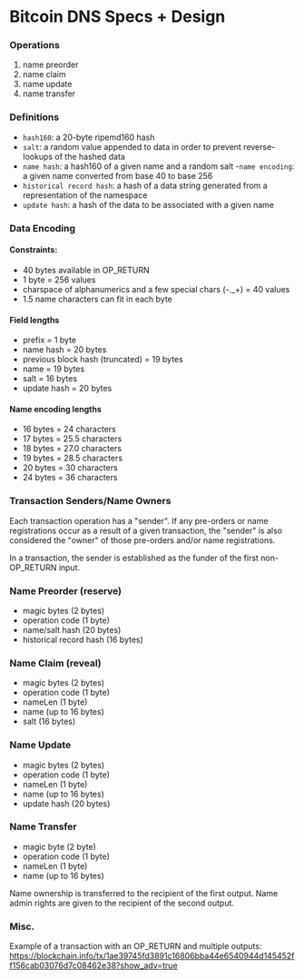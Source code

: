 Bitcoin DNS Specs + Design
==========

### Operations

1. name preorder
2. name claim
3. name update
4. name transfer

### Definitions

- `hash160`: a 20-byte ripemd160 hash
- `salt`: a random value appended to data in order to prevent reverse-lookups of the hashed data
- `name hash`: a hash160 of a given name and a random salt
-`name encoding`: a given name converted from base 40 to base 256
- `historical record hash`: a hash of a data string generated from a representation of the namespace
- `update hash`: a hash of the data to be associated with a given name

### Data Encoding

#### Constraints:

- 40 bytes available in OP_RETURN
- 1 byte = 256 values
- charspace of alphanumerics and a few special chars (-._+) = 40 values
- 1.5 name characters can fit in each byte

#### Field lengths

- prefix = 1 byte
- name hash = 20 bytes
- previous block hash (truncated) = 19 bytes
- name = 19 bytes
- salt = 16 bytes
- update hash = 20 bytes

#### Name encoding lengths

- 16 bytes = 24 characters
- 17 bytes = 25.5 characters
- 18 bytes = 27.0 characters
- 19 bytes = 28.5 characters
- 20 bytes = 30 characters
- 24 bytes = 36 characters

### Transaction Senders/Name Owners

Each transaction operation has a "sender". If any pre-orders or name registrations occur as a result of a given transaction, the "sender" is also considered the "owner" of those pre-orders and/or name registrations.

In a transaction, the sender is established as the funder of the first non-OP_RETURN input.

### Name Preorder (reserve)

- magic bytes (2 bytes)
- operation code (1 byte)
- name/salt hash (20 bytes)
- historical record hash (16 bytes)

### Name Claim (reveal)

- magic bytes (2 bytes)
- operation code (1 byte)
- nameLen (1 byte)
- name (up to 16 bytes)
- salt (16 bytes)

### Name Update

- magic bytes (2 bytes)
- operation code (1 byte)
- nameLen (1 byte)
- name (up to 16 bytes)
- update hash (20 bytes)

### Name Transfer

- magic byte (2 byte)
- operation code (1 byte)
- nameLen (1 byte)
- name (up to 16 bytes)

Name ownership is transferred to the recipient of the first output.
Name admin rights are given to the recipient of the second output.

### Misc.

Example of a transaction with an OP\_RETURN and multiple outputs:
https://blockchain.info/tx/1ae39745fd3891c16806bba44e6540944d145452ff156cab03076d7c08462e38?show_adv=true

